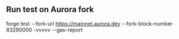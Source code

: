 ## Run test on Aurora fork

forge test --fork-url https://mainnet.aurora.dev --fork-block-number 83290000 -vvvvv --gas-report